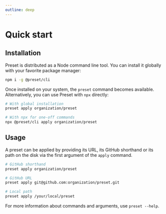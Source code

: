 ```yaml
---
outline: deep
---
```


# Quick start

## Installation

Preset is distributed as a Node command line tool. You can install it globally with your favorite package manager:

```bash
npm i -g @preset/cli
```

Once installed on your system, the `preset` command becomes available. Alternatively, you can use Preset with `npx` directly:

```bash
# With global installation
preset apply organization/preset

# With npx for one-off commands
npx @preset/cli apply organization/preset
```

## Usage

A preset can be applied by providing its URL, its GitHub shorthand or its path on the disk via the first argument of the `apply` command.

```bash
# GitHub shorthand
preset apply organization/preset

# GitHub URL
preset apply git@github.com:organization/preset.git

# Local path
preset apply /your/local/preset
```

For more information about commands and arguments, use `preset --help`.
